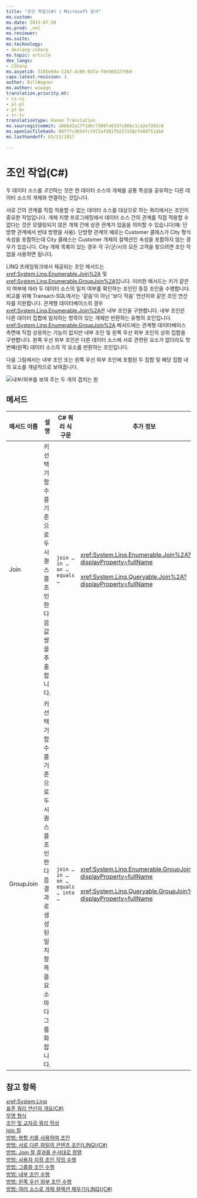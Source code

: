 ```yaml
---
title: "조인 작업(C#) | Microsoft 문서"
ms.custom: 
ms.date: 2015-07-20
ms.prod: .net
ms.reviewer: 
ms.suite: 
ms.technology:
- devlang-csharp
ms.topic: article
dev_langs:
- CSharp
ms.assetid: 5105e0da-1267-4c00-837a-f0e9602279b8
caps.latest.revision: 3
author: BillWagner
ms.author: wiwagn
translation.priority.mt:
- cs-cz
- pl-pl
- pt-br
- tr-tr
translationtype: Human Translation
ms.sourcegitcommit: a06bd2a17f1d6c7308fa6337c866c1ca2e7281c0
ms.openlocfilehash: 00ff7cd6547c7472afd81fb227158cfe0df51ab4
ms.lasthandoff: 03/13/2017

---
```

# <a name="join-operations-c"></a>조인 작업(C#)
두 데이터 소스를 *조인*하는 것은 한 데이터 소스의 개체를 공통 특성을 공유하는 다른 데이터 소스의 개체와 연결하는 것입니다.  
  
 서로 간의 관계를 직접 적용할 수 없는 데이터 소스를 대상으로 하는 쿼리에서는 조인이 중요한 작업입니다. 개체 지향 프로그래밍에서 데이터 소스 간의 관계를 직접 적용할 수 없다는 것은 모델링되지 않은 개체 간에 상관 관계가 있음을 의미할 수 있습니다(예: 단방향 관계에서 반대 방향을 사용). 단방향 관계의 예로는 Customer 클래스가 City 형식 속성을 포함하는데 City 클래스는 Customer 개체의 컬렉션인 속성을 포함하지 않는 경우가 있습니다. City 개체 목록이 있는 경우 각 구/군/시의 모든 고객을 찾으려면 조인 작업을 사용하면 됩니다.  
  
 LINQ 프레임워크에서 제공되는 조인 메서드는 <xref:System.Linq.Enumerable.Join%2A> 및 <xref:System.Linq.Enumerable.GroupJoin%2A>입니다. 이러한 메서드는 키가 같은지 여부에 따라 두 데이터 소스의 일치 여부를 확인하는 조인인 동등 조인을 수행합니다. 비교를 위해 Transact-SQL에서는 '같음'이 아닌 '보다 작음' 연산자와 같은 조인 연산자를 지원합니다. 관계형 데이터베이스의 경우 <xref:System.Linq.Enumerable.Join%2A>은 내부 조인을 구현합니다. 내부 조인은 다른 데이터 집합에 일치하는 항목이 있는 개체만 반환하는 유형의 조인입니다. <xref:System.Linq.Enumerable.GroupJoin%2A> 메서드에는 관계형 데이터베이스 측면에 직접 상응하는 기능이 없지만 내부 조인 및 왼쪽 우선 외부 조인의 상위 집합을 구현합니다. 왼쪽 우선 외부 조인은 다른 데이터 소스에 서로 관련된 요소가 없더라도 첫 번째(왼쪽) 데이터 소스의 각 요소를 반환하는 조인입니다.  
  
 다음 그림에서는 내부 조인 또는 왼쪽 우선 외부 조인에 포함된 두 집합 및 해당 집합 내의 요소를 개념적으로 보여줍니다.  
  
 ![내부&#47;외부를 보여 주는 두 개의 겹치는 원](../../../../csharp/programming-guide/concepts/linq/media/joincircles.png "JoinCircles")  
  
## <a name="methods"></a>메서드  
  
|메서드 이름|설명|C# 쿼리 식 구문|추가 정보|  
|-----------------|-----------------|---------------------------------|----------------------|  
|Join|키 선택기 함수를 기준으로 두 시퀀스를 조인한 다음 값 쌍을 추출합니다.|`join … in … on … equals …`|<xref:System.Linq.Enumerable.Join%2A?displayProperty=fullName><br /><br /> <xref:System.Linq.Queryable.Join%2A?displayProperty=fullName>|  
|GroupJoin|키 선택기 함수를 기준으로 두 시퀀스를 조인한 다음 결과로 생성된 일치 항목을 요소마다 그룹화합니다.|`join … in … on … equals … into …`|<xref:System.Linq.Enumerable.GroupJoin%2A?displayProperty=fullName><br /><br /> <xref:System.Linq.Queryable.GroupJoin%2A?displayProperty=fullName>|  
  
## <a name="see-also"></a>참고 항목  
 <xref:System.Linq>   
 [표준 쿼리 연산자 개요(C#)](../../../../csharp/programming-guide/concepts/linq/standard-query-operators-overview.md)   
 [무명 형식](../../../../csharp/programming-guide/classes-and-structs/anonymous-types.md)   
 [조인 및 교차곱 쿼리 작성](http://msdn.microsoft.com/library/d8072ede-0521-4670-9bec-1778ceeb875b)   
 [join 절](../../../../csharp/language-reference/keywords/join-clause.md)   
 [방법: 복합 키를 사용하여 조인](../../../../csharp/programming-guide/linq-query-expressions/how-to-join-by-using-composite-keys.md)   
 [방법: 서로 다른 파일의 콘텐츠 조인(LINQ)(C#)](../../../../csharp/programming-guide/concepts/linq/how-to-join-content-from-dissimilar-files-linq.md)   
 [방법: Join 절 결과를 순서대로 정렬](../../../../csharp/programming-guide/linq-query-expressions/how-to-order-the-results-of-a-join-clause.md)   
 [방법: 사용자 지정 조인 작업 수행](../../../../csharp/programming-guide/linq-query-expressions/how-to-perform-custom-join-operations.md)   
 [방법: 그룹화 조인 수행](../../../../csharp/programming-guide/linq-query-expressions/how-to-perform-grouped-joins.md)   
 [방법: 내부 조인 수행](../../../../csharp/programming-guide/linq-query-expressions/how-to-perform-inner-joins.md)   
 [방법: 왼쪽 우선 외부 조인 수행](../../../../csharp/programming-guide/linq-query-expressions/how-to-perform-left-outer-joins.md)   
 [방법: 여러 소스로 개체 컬렉션 채우기(LINQ)(C#)](../../../../csharp/programming-guide/concepts/linq/how-to-populate-object-collections-from-multiple-sources-linq.md)
